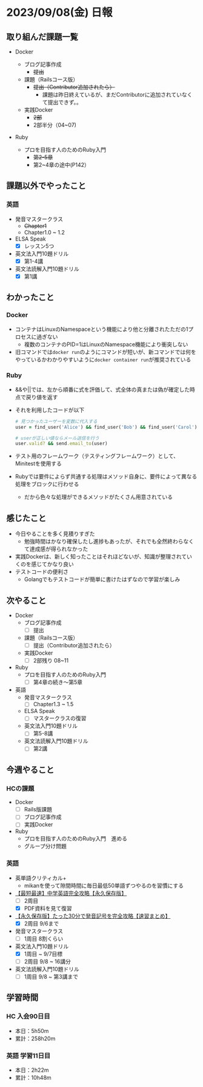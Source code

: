 # 2023/09/08(金) 日報

## 取り組んだ課題一覧

- Docker
  - ブログ記事作成
    - ~~提出~~
  - 課題（Railsコース版）
    - ~~提出（Contributor追加されたら）~~
      - 課題は昨日終えているが、まだContributorに追加されていなくて提出できず。。
  - 実践Docker
    - ~~2部~~
    - 2部半分（04~07)

- Ruby
  - プロを目指す人のためのRuby入門
    - ~~第2-5章~~
    - 第2~4章の途中(P142）

## 課題以外でやったこと

### 英語

- 発音マスタークラス
  - ~~Chapter1~~
  - Chapter1.0 ~ 1.2
- ELSA Speak
  - [x] レッスン5つ
- 英文法入門10題ドリル
  - [x] 第1-4講
- 英文法読解入門10題ドリル
  - [x] 第1講

## わかったこと

### Docker

- コンテナはLinuxのNamespaceという機能により他と分離されたただの1プロセスに過ぎない
  - 複数のコンテナのPID=1はLinuxのNamespace機能により衝突しない
- 旧コマンドでは`docker run`のようにコマンドが短いが、新コマンドでは何をやっているかわかりやすいように`docker container run`が推奨されている

### Ruby

- &&や||では、左から順番に式を評価して、式全体の真または偽が確定した時点で戻り値を返す
- それを利用したコードが以下

  ```ruby
  # 見つかったユーザーを変数に代入する
  user = find_user('Alice') && find_user('Bob') && find_user('Carol')

  # userが正しい値ならメール送信を行う
  user.valid? && send.email_to(user)
  ```

- テスト用のフレームワーク（テスティングフレームワーク）として、Minitestを使用する
- Rubyでは要件によらず共通する処理はメソッド自身に、要件によって異なる処理をブロックに行わせる
  - だから色々な処理ができるメソッドがたくさん用意されている

## 感じたこと

- 今日やることを多く見積りすぎた
  - 勉強時間はかなり確保したし進捗もあったが、それでも全然終わらなくて達成感が得られなかった
- 実践Dockerは、新しく知ったことはそれほどないが、知識が整理されていくのを感じてかなり良い
- テストコードの便利さ
  - Golangでもテストコードが簡単に書けたはずなので学習が楽しみ

## 次やること

- Docker
  - ブログ記事作成
    - [ ] 提出
  - 課題（Railsコース版）
    - [ ] 提出（Contributor追加されたら）
  - 実践Docker
    - [ ] 2部残り 08~11

- Ruby
  - プロを目指す人のためのRuby入門
    - [ ] 第4章の続き〜第5章

- 英語
  - 発音マスタークラス
    - [ ] Chapter1.3 ~ 1.5
  - ELSA Speak
    - [ ] マスタークラスの復習
  - 英文法入門10題ドリル
    - [ ] 第5-8講
  - 英文法読解入門10題ドリル
    - [ ] 第2講

## 今週やること

### HCの課題

- Docker
  - [ ] Rails版課題
  - [ ] ブログ記事作成
  - [ ] 実践Docker

- Ruby
  - プロを目指す人のためのRuby入門　進める
  - グループ分け問題

### 英語

- 英単語クリティカル+
  - mikanを使って隙間時間に毎日最低50単語ずつやるのを習慣にする
- [【最短最速】中学英語完全攻略【永久保存版】](https://youtu.be/-d-CgIl1ce4?si=zrok9COv967OIJQ7)
  - [ ] 2周目
  - [x] PDF資料を見て復習
- [【永久保存版】たった30分で発音記号を完全攻略【速習まとめ】](https://www.youtube.com/watch?v=Qe3EmiFWgGM&ab_channel=Atsueigo)
  - [x] 2周目 9/6まで
- 発音マスタークラス
  - [ ] 1周目 8割くらい
- 英文法入門10題ドリル
  - [x] 1周目 ~ 9/7目標
  - [ ] 2周目 9/8 ~ 16講分
- 英文法読解入門10題ドリル
  - [ ] 1周目 9/8 ~ 第3講まで

## 学習時間

### HC 入会90日目

- 本日：5h50m
- 累計：258h20m

### 英語 学習11日目

- 本日：2h22m
- 累計：10h48m

